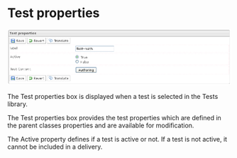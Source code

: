 <!--
parent:
    title: Manage_Tests
author:
    - 'Jérôme Bogaerts'
created_at: '2012-03-22 18:21:07'
updated_at: '2013-03-13 13:37:46'
tags:
    - 'Manage Tests'
-->

Test properties
===============

![](../resources/Tests-properties.png)

The Test properties box is displayed when a test is selected in the Tests library.

The Test properties box provides the test properties which are defined in the parent classes properties and are available for modification.

The Active property defines if a test is active or not. If a test is not active, it cannot be included in a delivery.

